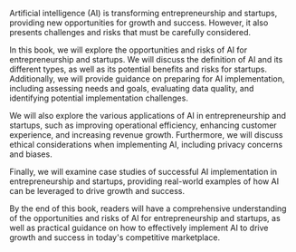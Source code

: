 

Artificial intelligence (AI) is transforming entrepreneurship and startups, providing new opportunities for growth and success. However, it also presents challenges and risks that must be carefully considered.

In this book, we will explore the opportunities and risks of AI for entrepreneurship and startups. We will discuss the definition of AI and its different types, as well as its potential benefits and risks for startups. Additionally, we will provide guidance on preparing for AI implementation, including assessing needs and goals, evaluating data quality, and identifying potential implementation challenges.

We will also explore the various applications of AI in entrepreneurship and startups, such as improving operational efficiency, enhancing customer experience, and increasing revenue growth. Furthermore, we will discuss ethical considerations when implementing AI, including privacy concerns and biases.

Finally, we will examine case studies of successful AI implementation in entrepreneurship and startups, providing real-world examples of how AI can be leveraged to drive growth and success.

By the end of this book, readers will have a comprehensive understanding of the opportunities and risks of AI for entrepreneurship and startups, as well as practical guidance on how to effectively implement AI to drive growth and success in today's competitive marketplace.
